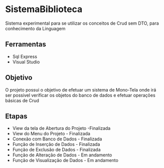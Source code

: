 # SistemaBiblioteca

Sistema experimental para se utilizar os conceitos de Crud sem DTO, para conhecimento da Linguagem

## Ferramentas

* Sql Express
* Visual Studio 

## Objetivo

  O projeto possui o objetivo de efetuar um sistema de Mono-Tela onde irá ser possivel verificar os objetos do banco de dados e efetuar operações básicas de Crud
  

## Etapas

* View da tela de Abertura do Projeto -Finalizada
* View do Menu do Projeto - Finalizada
* Conexão com Banco de Dados - Finalizada
* Função de Inserção de Dados - Finalizada
* Função de Exclusão de Dados - Finalizada
* Função de Alteração de Dados - Em andamento
* Função de Visualização de Dados - Em andamento
